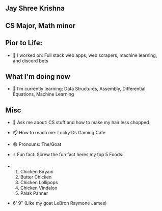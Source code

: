 ## Jay Shree Krishna 

## CS Major, Math minor

## Pior to Life:
- 🔭 I worked on: Full stack web apps, web scrapers, machine learning, and discord bots

## What I'm doing now
- 🌱 I’m currently learning: Data Structures, Assembly, Differential Equations, Machine Learning

## Misc
- 💬 Ask me about: CS stuff and how to make my hair less chopped
- 📫 How to reach me: Lucky Ds Gaming Cafe
- 😄 Pronouns: The/Goat
- ⚡ Fun fact: Screw the fun fact heres my top 5 Foods:

- 1. Chicken Biryani 
  2. Butter Chicken
  3. Chicken Lollipops
  4. Chicken Vindaloo  
  5. Palak Panner

- 6' 9" (Like my goat LeBron Raymone James)
